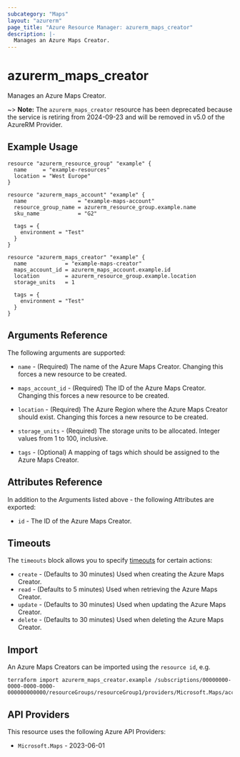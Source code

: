 ```yaml
---
subcategory: "Maps"
layout: "azurerm"
page_title: "Azure Resource Manager: azurerm_maps_creator"
description: |-
  Manages an Azure Maps Creator.
---
```


# azurerm_maps_creator

Manages an Azure Maps Creator.

~> **Note:** The `azurerm_maps_creator` resource has been deprecated because the service is retiring from 2024-09-23 and will be removed in v5.0 of the AzureRM Provider.

## Example Usage

```hcl
resource "azurerm_resource_group" "example" {
  name     = "example-resources"
  location = "West Europe"
}

resource "azurerm_maps_account" "example" {
  name                = "example-maps-account"
  resource_group_name = azurerm_resource_group.example.name
  sku_name            = "G2"

  tags = {
    environment = "Test"
  }
}

resource "azurerm_maps_creator" "example" {
  name            = "example-maps-creator"
  maps_account_id = azurerm_maps_account.example.id
  location        = azurerm_resource_group.example.location
  storage_units   = 1

  tags = {
    environment = "Test"
  }
}
```

## Arguments Reference

The following arguments are supported:

* `name` - (Required) The name of the Azure Maps Creator. Changing this forces a new resource to be created.

* `maps_account_id` - (Required) The ID of the Azure Maps Creator. Changing this forces a new resource to be created.

* `location` - (Required) The Azure Region where the Azure Maps Creator should exist. Changing this forces a new resource to be created.

* `storage_units` - (Required) The storage units to be allocated. Integer values from 1 to 100, inclusive.

* `tags` - (Optional) A mapping of tags which should be assigned to the Azure Maps Creator.

## Attributes Reference

In addition to the Arguments listed above - the following Attributes are exported:

* `id` - The ID of the Azure Maps Creator.

## Timeouts

The `timeouts` block allows you to specify [timeouts](https://www.terraform.io/language/resources/syntax#operation-timeouts) for certain actions:

* `create` - (Defaults to 30 minutes) Used when creating the Azure Maps Creator.
* `read` - (Defaults to 5 minutes) Used when retrieving the Azure Maps Creator.
* `update` - (Defaults to 30 minutes) Used when updating the Azure Maps Creator.
* `delete` - (Defaults to 30 minutes) Used when deleting the Azure Maps Creator.

## Import

An Azure Maps Creators can be imported using the `resource id`, e.g.

```shell
terraform import azurerm_maps_creator.example /subscriptions/00000000-0000-0000-0000-000000000000/resourceGroups/resourceGroup1/providers/Microsoft.Maps/accounts/account1/creators/creator1
```

## API Providers
<!-- This section is generated, changes will be overwritten -->
This resource uses the following Azure API Providers:

* `Microsoft.Maps` - 2023-06-01
